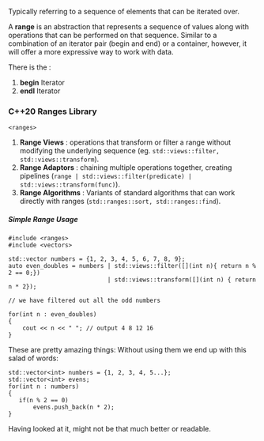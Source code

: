 Typically referring to a sequence of elements that can be iterated over. 

A **range** is an abstraction that represents a sequence of values along with operations that can be performed on that sequence. 
Similar to a combination of an iterator pair (begin and end) or a container, however, it will offer a more expressive way to work with data. 

There is the : 
1. **begin** Iterator
2. **endl** Iterator

### C++20 Ranges Library
`<ranges>`
1. **Range Views** : operations that transform or filter a range without modifying the underlying sequence (eg. `std::views::filter, std::views::transform`). 
2. **Range Adaptors** : chaining multiple operations together, creating pipelines (`range | std::views::filter(predicate) | std::views::transform(func)`). 
3. **Range Algorithms** : Variants of standard algorithms that can work directly with ranges (`std::ranges::sort, std::ranges::find`). 


##### Simple Range Usage
```
#include <ranges> 
#include <vectors> 

std::vector numbers = {1, 2, 3, 4, 5, 6, 7, 8, 9};
auto even_doubles = numbers | std::views::filter([](int n){ return n % 2 == 0;})
							| std::views::transform([](int n) { return n * 2});

// we have filtered out all the odd numbers

for(int n : even_doubles)
{ 
	cout << n << " "; // output 4 8 12 16
}
```
 These are pretty amazing things: 
 Without using them we end up with this salad of words: 
 ```
std::vector<int> numbers = {1, 2, 3, 4, 5...};
std::vector<int> evens; 
for(int n : numbers)
{
	if(n % 2 == 0)
		evens.push_back(n * 2);
} 
```
Having looked at it, might not be that much better or readable. 


